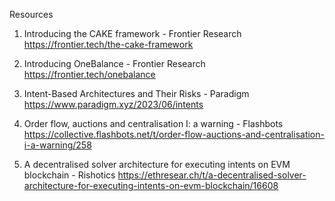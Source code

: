 Resources

1. Introducing the CAKE framework - Frontier Research
https://frontier.tech/the-cake-framework

2. Introducing OneBalance - Frontier Research
https://frontier.tech/onebalance

3. Intent-Based Architectures and Their Risks - Paradigm
https://www.paradigm.xyz/2023/06/intents

4. Order flow, auctions and centralisation I: a warning - Flashbots
https://collective.flashbots.net/t/order-flow-auctions-and-centralisation-i-a-warning/258

5. A decentralised solver architecture for executing intents on EVM blockchain - Rishotics
https://ethresear.ch/t/a-decentralised-solver-architecture-for-executing-intents-on-evm-blockchain/16608

